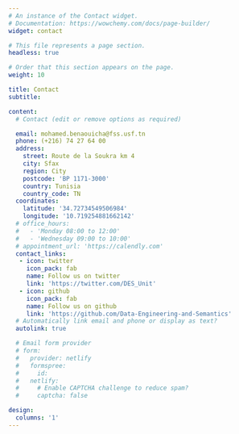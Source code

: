 ```yaml
---
# An instance of the Contact widget.
# Documentation: https://wowchemy.com/docs/page-builder/
widget: contact

# This file represents a page section.
headless: true

# Order that this section appears on the page.
weight: 10

title: Contact
subtitle:

content:
  # Contact (edit or remove options as required)

  email: mohamed.benaouicha@fss.usf.tn
  phone: (+216) 74 27 64 00
  address:
    street: Route de la Soukra km 4  
    city: Sfax
    region: City
    postcode: 'BP 1171-3000'
    country: Tunisia
    country_code: TN
  coordinates:
    latitude: '34.72734549506984'
    longitude: '10.719254881662142'
  # office_hours:
  #   - 'Monday 08:00 to 12:00'
  #   - 'Wednesday 09:00 to 10:00'
  # appointment_url: 'https://calendly.com'
  contact_links:
   - icon: twitter
     icon_pack: fab
     name: Follow us on twitter
     link: 'https://twitter.com/DES_Unit'
   - icon: github
     icon_pack: fab
     name: Follow us on github
     link: 'https://github.com/Data-Engineering-and-Semantics'
  # Automatically link email and phone or display as text?
  autolink: true

  # Email form provider
  # form:
  #   provider: netlify
  #   formspree:
  #     id:
  #   netlify:
  #     # Enable CAPTCHA challenge to reduce spam?
  #     captcha: false

design:
  columns: '1'
---
```


